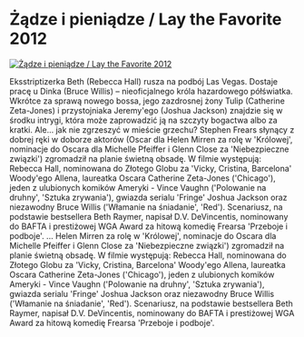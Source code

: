 Żądze i pieniądze / Lay the Favorite 2012 
=============
[![Żądze i pieniądze / Lay the Favorite 2012 ](http://vidos.pl/images/player.gif)](http://vidos.pl/adze-i-pieniadze-lay-the-favorite-2012)

 Eksstriptizerka Beth (Rebecca Hall) rusza na podbój Las Vegas. Dostaje pracę u Dinka (Bruce Willis) – nieoficjalnego króla hazardowego półświatka. Wkrótce za sprawą nowego bossa, jego zazdrosnej żony Tulip (Catherine Zeta-Jones) i przystojniaka Jeremy'ego (Joshua Jackson) znajdzie się w środku intrygi, która może zaprowadzić ją na szczyty bogactwa albo za kratki. Ale... jak nie zgrzeszyć w mieście grzechu? Stephen Frears słynący z dobrej ręki w doborze aktorów (Oscar dla Helen Mirren za rolę w 'Królowej', nominacje do Oscara dla Michelle Pfeiffer i Glenn Close za 'Niebezpieczne związki') zgromadził na planie świetną obsadę. W filmie występują: Rebecca Hall, nominowana do Złotego Globu za 'Vicky, Cristina, Barcelona' Woody'ego Allena, laureatka Oscara Catherine Zeta-Jones ('Chicago'), jeden z ulubionych komików Ameryki - Vince Vaughn ('Polowanie na druhny', 'Sztuka zrywania'), gwiazda serialu 'Fringe' Joshua Jackson oraz niezawodny Bruce Willis ('Włamanie na śniadanie', 'Red'). Scenariusz, na podstawie bestsellera Beth Raymer, napisał D.V. DeVincentis, nominowany do BAFTA i prestiżowej WGA Award za hitową komedię Frearsa 'Przeboje i podboje'.  ... Helen Mirren za rolę w 'Królowej', nominacje do Oscara dla Michelle Pfeiffer i Glenn Close za 'Niebezpieczne związki') zgromadził na planie świetną obsadę. W filmie występują: Rebecca Hall, nominowana do Złotego Globu za 'Vicky, Cristina, Barcelona' Woody'ego Allena, laureatka Oscara Catherine Zeta-Jones ('Chicago'), jeden z ulubionych komików Ameryki - Vince Vaughn ('Polowanie na druhny', 'Sztuka zrywania'), gwiazda serialu 'Fringe' Joshua Jackson oraz niezawodny Bruce Willis ('Włamanie na śniadanie', 'Red'). Scenariusz, na podstawie bestsellera Beth Raymer, napisał D.V. DeVincentis, nominowany do BAFTA i prestiżowej WGA Award za hitową komedię Frearsa 'Przeboje i podboje'.
